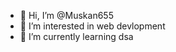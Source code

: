 - 👋 Hi, I’m @Muskan655
- 👀 I’m interested in web devlopment
- 🌱 I’m currently learning dsa

<!---
Muskan655/Muskan655 is a ✨ special ✨ repository because its `README.md` (this file) appears on your GitHub profile.
You can click the Preview link to take a look at your changes.
--->
